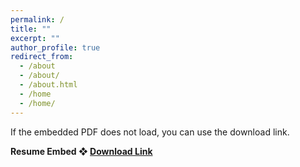 ```yaml
---
permalink: /
title: ""
excerpt: ""
author_profile: true
redirect_from:
  - /about
  - /about/
  - /about.html
  - /home
  - /home/
---
```

If the embedded PDF does not load, you can use the download link.

**Resume Embed ❖ [Download Link](http://heej-jhj.github.io/files/tran-cv-d.pdf)**
<object data="/files/tran-cv-d.pdf" width="800" height="1000" type='application/pdf'></object>